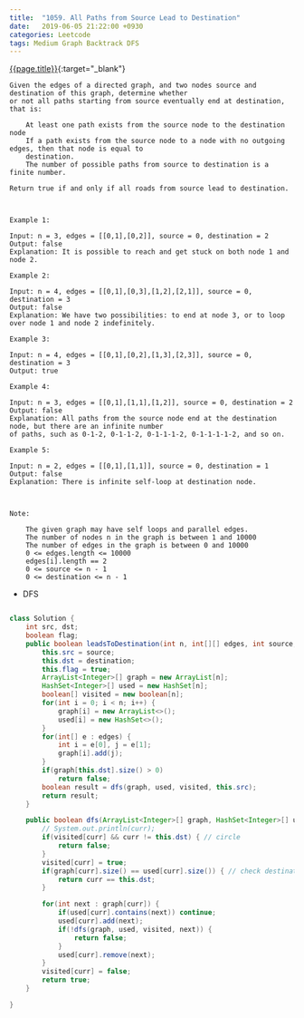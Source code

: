 ```yaml
---
title:  "1059. All Paths from Source Lead to Destination"
date:   2019-06-05 21:22:00 +0930
categories: Leetcode
tags: Medium Graph Backtrack DFS
---
```


[{{page.title}}](https://leetcode.com/problems/all-paths-from-source-lead-to-destination/){:target="_blank"}

    Given the edges of a directed graph, and two nodes source and destination of this graph, determine whether
    or not all paths starting from source eventually end at destination, that is:

        At least one path exists from the source node to the destination node
        If a path exists from the source node to a node with no outgoing edges, then that node is equal to
        destination.
        The number of possible paths from source to destination is a finite number.

    Return true if and only if all roads from source lead to destination.

     

    Example 1:

    Input: n = 3, edges = [[0,1],[0,2]], source = 0, destination = 2
    Output: false
    Explanation: It is possible to reach and get stuck on both node 1 and node 2.

    Example 2:

    Input: n = 4, edges = [[0,1],[0,3],[1,2],[2,1]], source = 0, destination = 3
    Output: false
    Explanation: We have two possibilities: to end at node 3, or to loop over node 1 and node 2 indefinitely.

    Example 3:

    Input: n = 4, edges = [[0,1],[0,2],[1,3],[2,3]], source = 0, destination = 3
    Output: true

    Example 4:

    Input: n = 3, edges = [[0,1],[1,1],[1,2]], source = 0, destination = 2
    Output: false
    Explanation: All paths from the source node end at the destination node, but there are an infinite number
    of paths, such as 0-1-2, 0-1-1-2, 0-1-1-1-2, 0-1-1-1-1-2, and so on.

    Example 5:

    Input: n = 2, edges = [[0,1],[1,1]], source = 0, destination = 1
    Output: false
    Explanation: There is infinite self-loop at destination node.



    Note:

        The given graph may have self loops and parallel edges.
        The number of nodes n in the graph is between 1 and 10000
        The number of edges in the graph is between 0 and 10000
        0 <= edges.length <= 10000
        edges[i].length == 2
        0 <= source <= n - 1
        0 <= destination <= n - 1




* DFS

```java

class Solution {
    int src, dst;
    boolean flag;
    public boolean leadsToDestination(int n, int[][] edges, int source, int destination) {
        this.src = source;
        this.dst = destination;
        this.flag = true;
        ArrayList<Integer>[] graph = new ArrayList[n];
        HashSet<Integer>[] used = new HashSet[n];
        boolean[] visited = new boolean[n];
        for(int i = 0; i < n; i++) {
            graph[i] = new ArrayList<>();
            used[i] = new HashSet<>();
        }
        for(int[] e : edges) {
            int i = e[0], j = e[1];
            graph[i].add(j);
        }
        if(graph[this.dst].size() > 0)
            return false;
        boolean result = dfs(graph, used, visited, this.src);
        return result;
    }

    public boolean dfs(ArrayList<Integer>[] graph, HashSet<Integer>[] used, boolean[] visited, int curr) {
        // System.out.println(curr);
        if(visited[curr] && curr != this.dst) { // circle
            return false;
        }
        visited[curr] = true;
        if(graph[curr].size() == used[curr].size()) { // check destination
            return curr == this.dst;
        }

        for(int next : graph[curr]) {
            if(used[curr].contains(next)) continue;
            used[curr].add(next);
            if(!dfs(graph, used, visited, next)) {
                return false;
            }
            used[curr].remove(next);
        }
        visited[curr] = false;
        return true;
    }

}
```
